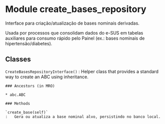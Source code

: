 Module create_bases_repository
==============================
Interface para criação/atualização de bases nominais derivadas.

Usada por processos que consolidam dados do e-SUS em tabelas auxiliares
para consumo rápido pelo Painel (ex.: bases nominais de hipertensão/diabetes).

Classes
-------

`CreateBasesRepositoryInterface()`
:   Helper class that provides a standard way to create an ABC using
    inheritance.

    ### Ancestors (in MRO)

    * abc.ABC

    ### Methods

    `create_base(self)`
    :   Gera ou atualiza a base nominal alvo, persistindo no banco local.